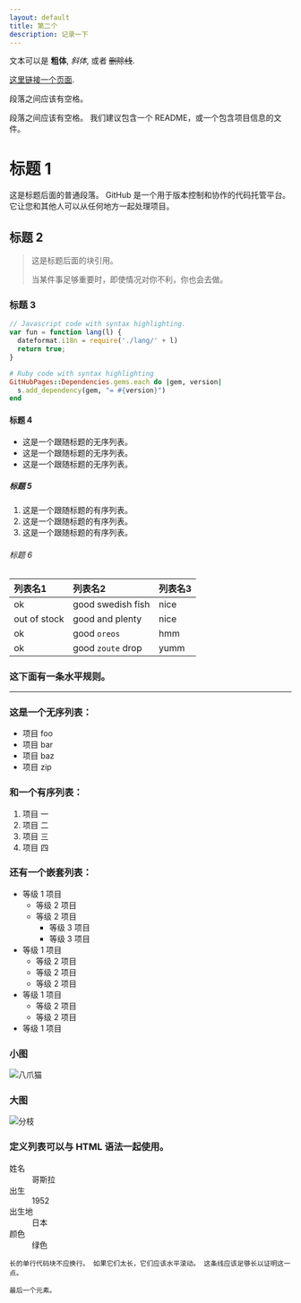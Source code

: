 ```yaml
---
layout: default
title: 第二个
description: 记录一下
---
```


文本可以是 **粗体**, _斜体_, 或者 ~~删除线~~.

[这里链接一个页面](./another-page.html).

段落之间应该有空格。

段落之间应该有空格。 我们建议包含一个 README，或一个包含项目信息的文件。

# 标题 1

这是标题后面的普通段落。 GitHub 是一个用于版本控制和协作的代码托管平台。 它让您和其他人可以从任何地方一起处理项目。

## 标题 2

> 这是标题后面的块引用。
>
> 当某件事足够重要时，即使情况对你不利，你也会去做。

### 标题 3

```js
// Javascript code with syntax highlighting.
var fun = function lang(l) {
  dateformat.i18n = require('./lang/' + l)
  return true;
}
```

```ruby
# Ruby code with syntax highlighting
GitHubPages::Dependencies.gems.each do |gem, version|
  s.add_dependency(gem, "= #{version}")
end
```

#### 标题 4

* 这是一个跟随标题的无序列表。
* 这是一个跟随标题的无序列表。
* 这是一个跟随标题的无序列表。

##### 标题 5

1.  这是一个跟随标题的有序列表。
2.  这是一个跟随标题的有序列表。
3.  这是一个跟随标题的有序列表。

###### 标题 6

| 列表名1        | 列表名2          | 列表名3 |
|:-------------|:------------------|:------|
| ok           | good swedish fish | nice  |
| out of stock | good and plenty   | nice  |
| ok           | good `oreos`      | hmm   |
| ok           | good `zoute` drop | yumm  |

### 这下面有一条水平规则。

* * *

### 这是一个无序列表：

*   项目 foo
*   项目 bar
*   项目 baz
*   项目 zip

### 和一个有序列表：

1.  项目 一
1.  项目 二
1.  项目 三
1.  项目 四

### 还有一个嵌套列表：

- 等级 1 项目
  - 等级 2 项目
  - 等级 2 项目
    - 等级 3 项目
    - 等级 3 项目
- 等级 1 项目
  - 等级 2 项目
  - 等级 2 项目
  - 等级 2 项目
- 等级 1 项目
  - 等级 2 项目
  - 等级 2 项目
- 等级 1 项目

### 小图

![八爪猫](https://github.githubassets.com/images/icons/emoji/octocat.png)

### 大图

![分枝](https://guides.github.com/activities/hello-world/branching.png)


### 定义列表可以与 HTML 语法一起使用。

<dl>
<dt>姓名</dt>
<dd>哥斯拉</dd>
<dt>出生</dt>
<dd>1952</dd>
<dt>出生地</dt>
<dd>日本</dd>
<dt>颜色</dt>
<dd>绿色</dd>
</dl>

```
长的单行代码块不应换行。 如果它们太长，它们应该水平滚动。 这条线应该足够长以证明这一点。
```

```
最后一个元素。
```
